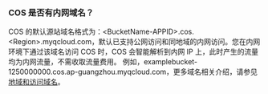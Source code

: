 ### COS 是否有内网域名？

COS 的默认源站域名格式为：&lt;BucketName-APPID>.cos.&lt;Region>.myqcloud.com，默认已支持公网访问和同地域的内网访问。您在内网环境下通过该域名访问 COS 时，COS 会智能解析到内网 IP 上，此时产生的流量均为内网流量，不需收取流量费用。
例如，examplebucket-1250000000.cos.ap-guangzhou.myqcloud.com，更多域名相关介绍，请参见 [地域和访问域名](https://cloud.tencent.com/document/product/436/6224)。



